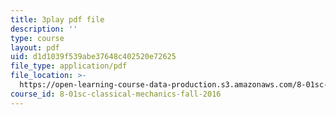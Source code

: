 ```yaml
---
title: 3play pdf file
description: ''
type: course
layout: pdf
uid: d1d1039f539abe37648c402520e72625
file_type: application/pdf
file_location: >-
  https://open-learning-course-data-production.s3.amazonaws.com/8-01sc-classical-mechanics-fall-2016/d1d1039f539abe37648c402520e72625_Uoukes39gb0.pdf
course_id: 8-01sc-classical-mechanics-fall-2016
---
```

